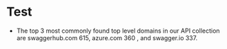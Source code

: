 Test
================

- The top 3 most commonly found top level domains in our API collection
  are swaggerhub.com 615, azure.com 360 , and swagger.io 337.
